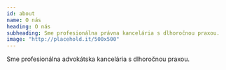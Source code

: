 ```yaml
---
id: about
name: O nás
heading: O nás
subheading: Sme profesionálna právna kancelária s dlhoročnou praxou.
image: "http://placehold.it/500x500"
---
```


Sme profesionálna advokátska kancelária s dlhoročnou praxou. 

